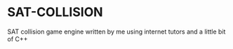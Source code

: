 # SAT-COLLISION
SAT collision game engine written by me using internet tutors and a little bit of C++
